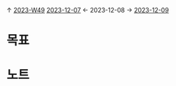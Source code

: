 
↑ [2023-W49](2023-W49.md)
[2023-12-07](2023-12-07.md) ← 2023-12-08 → [2023-12-09](2023-12-09.md)


# 목표



# 노트





